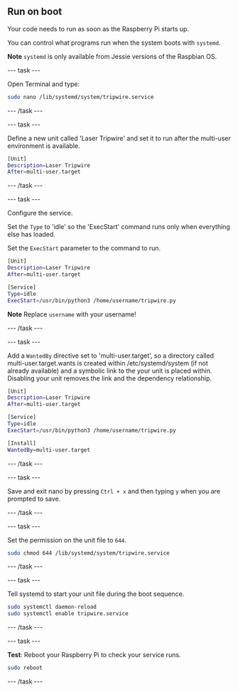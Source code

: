 ## Run on boot

Your code needs to run as soon as the Raspberry Pi starts up. 

You can control what programs run when the system boots with `systemd`.

**Note** `systemd` is only available from Jessie versions of the Raspbian OS.

--- task ---

Open Terminal and type:

```bash
sudo nano /lib/systemd/system/tripwire.service
```

--- /task ---

--- task ---

Define a new unit called 'Laser Tripwire' and set it to run after the multi-user environment is available. 

```bash
[Unit]
Description=Laser Tripwire
After=multi-user.target
```

--- /task ---

--- task ---

Configure the service.

Set the `Type` to 'idle' so the 'ExecStart' command runs only when everything else has loaded.

Set the `ExecStart` parameter to the command to run.

```bash
[Unit]
Description=Laser Tripwire
After=multi-user.target

[Service]
Type=idle
ExecStart=/usr/bin/python3 /home/username/tripwire.py
```

**Note** Replace `username` with your username!

--- /task ---

--- task ---

Add a `WantedBy` directive set to 'multi-user.target', so a directory called multi-user.target.wants is created within /etc/systemd/system (if not already available) and a symbolic link to the your unit is placed within. Disabling your unit removes the link and the dependency relationship.

```bash
[Unit]
Description=Laser Tripwire
After=multi-user.target

[Service]
Type=idle
ExecStart=/usr/bin/python3 /home/username/tripwire.py

[Install]
WantedBy=multi-user.target
```
--- /task ---

--- task ---

Save and exit nano by pressing `Ctrl + x` and then typing `y` when you are prompted to save.

--- /task ---

--- task ---

Set the permission on the unit file to `644`.

```bash
sudo chmod 644 /lib/systemd/system/tripwire.service
```

--- /task ---

--- task ---

Tell systemd to start your unit file during the boot sequence.

```bash
sudo systemctl daemon-reload
sudo systemctl enable tripwire.service
```

--- /task ---

--- task ---

**Test**: Reboot your Raspberry Pi to check your service runs.

```bash
sudo reboot
```

--- /task ---